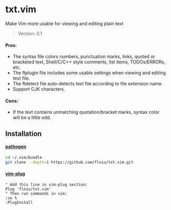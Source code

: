 # txt.vim

Make Vim more usable for viewing and editing plain text

> Version: 0.1

#### Pros:
* The syntax file colors numbers, punctuation marks, links, quoted or bracketed text, Shell/C/C++ style comments, list items, TODOs/ERRORs, etc.
* The ftplugin file includes some usable settings when viewing and editing text file.
* The ftdetect file auto-detects text file according to file extension name.
* Support CJK characters.

#### Cons:
* If the text contains unmatching quotation/bracket marks, syntax color will be a little odd.

## Installation

#### [pathogen][pathogen]

```sh
cd ~/.vim/bundle
git clone --depth=1 https://github.com/flniu/txt.vim.git
```

#### [vim-plug][plug]

```vim
" Add this line in vim-plug section:
Plug 'flniu/txt.vim'
" Then run commands in vim:
:so %
:PlugInstall
```


[pathogen]:         https://github.com/tpope/vim-pathogen
[plug]:             https://github.com/junegunn/vim-plug/
